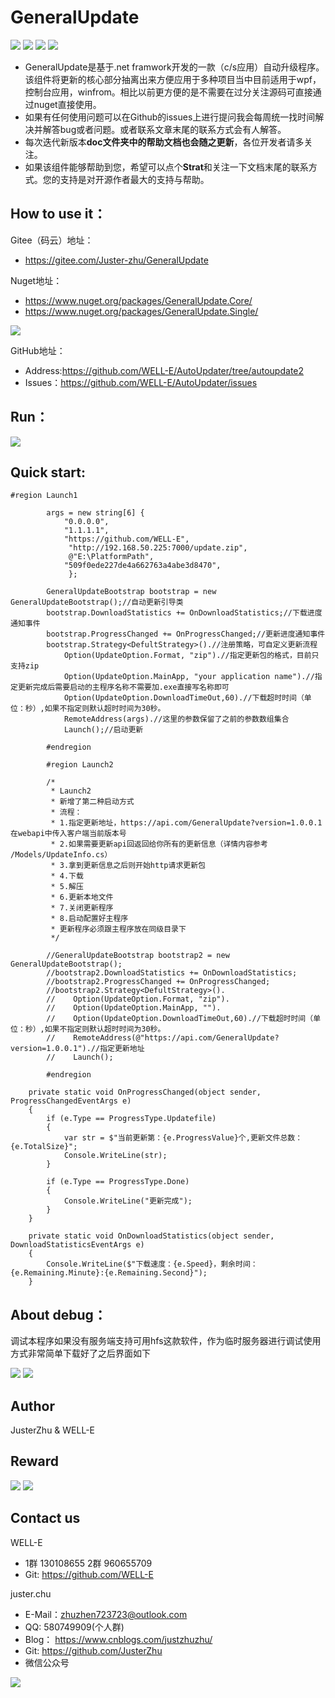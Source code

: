 # GeneralUpdate #
![](https://img.shields.io/badge/GeneralUpdate.Core-2.1.0-green)
![](https://img.shields.io/badge/GeneralUpdate.Single-1.0.0-green)
![](https://img.shields.io/github/license/WELL-E/AutoUpdater?color=blue)
![](https://img.shields.io/github/stars/WELL-E/AutoUpdater?color=blue)

- GeneralUpdate是基于.net framwork开发的一款（c/s应用）自动升级程序。该组件将更新的核心部分抽离出来方便应用于多种项目当中目前适用于wpf，控制台应用，winfrom。相比以前更方便的是不需要在过分关注源码可直接通过nuget直接使用。
- 如果有任何使用问题可以在Github的issues上进行提问我会每周统一找时间解决并解答bug或者问题。或者联系文章末尾的联系方式会有人解答。
- 每次迭代新版本**doc文件夹中的帮助文档也会随之更新**，各位开发者请多关注。
- 如果该组件能够帮助到您，希望可以点个**Strat**和关注一下文档末尾的联系方式。您的支持是对开源作者最大的支持与帮助。


## How to use it： ##
Gitee（码云）地址：

- https://gitee.com/Juster-zhu/GeneralUpdate

Nuget地址：

- https://www.nuget.org/packages/GeneralUpdate.Core/
- https://www.nuget.org/packages/GeneralUpdate.Single/

![](https://images.cnblogs.com/cnblogs_com/justzhuzhu/1837809/o_200830033114nuget.jpg)

GitHub地址：
 
- Address:https://github.com/WELL-E/AutoUpdater/tree/autoupdate2
- Issues：https://github.com/WELL-E/AutoUpdater/issues


## Run： ##
![](https://img2020.cnblogs.com/blog/1214710/202005/1214710-20200503171309275-1921529733.png)


## Quick start: ##

    #region Launch1

            args = new string[6] {
                "0.0.0.0",
                "1.1.1.1",
                "https://github.com/WELL-E",
                 "http://192.168.50.225:7000/update.zip",
                 @"E:\PlatformPath",
                "509f0ede227de4a662763a4abe3d8470",
                 };

            GeneralUpdateBootstrap bootstrap = new GeneralUpdateBootstrap();//自动更新引导类
            bootstrap.DownloadStatistics += OnDownloadStatistics;//下载进度通知事件
            bootstrap.ProgressChanged += OnProgressChanged;//更新进度通知事件
            bootstrap.Strategy<DefultStrategy>().//注册策略，可自定义更新流程
                Option(UpdateOption.Format, "zip").//指定更新包的格式，目前只支持zip
                Option(UpdateOption.MainApp, "your application name").//指定更新完成后需要启动的主程序名称不需要加.exe直接写名称即可
                Option(UpdateOption.DownloadTimeOut,60).//下载超时时间（单位：秒）,如果不指定则默认超时时间为30秒。
                RemoteAddress(args).//这里的参数保留了之前的参数数组集合
                Launch();//启动更新

            #endregion

            #region Launch2

            /*
             * Launch2
             * 新增了第二种启动方式
             * 流程：
             * 1.指定更新地址，https://api.com/GeneralUpdate?version=1.0.0.1 在webapi中传入客户端当前版本号
             * 2.如果需要更新api回返回给你所有的更新信息（详情内容参考 /Models/UpdateInfo.cs）
             * 3.拿到更新信息之后则开始http请求更新包
             * 4.下载
             * 5.解压
             * 6.更新本地文件
             * 7.关闭更新程序
             * 8.启动配置好主程序
             * 更新程序必须跟主程序放在同级目录下
             */

            //GeneralUpdateBootstrap bootstrap2 = new GeneralUpdateBootstrap();
            //bootstrap2.DownloadStatistics += OnDownloadStatistics;
            //bootstrap2.ProgressChanged += OnProgressChanged;
            //bootstrap2.Strategy<DefultStrategy>().
            //    Option(UpdateOption.Format, "zip").
            //    Option(UpdateOption.MainApp, "").
			//	  Option(UpdateOption.DownloadTimeOut,60).//下载超时时间（单位：秒）,如果不指定则默认超时时间为30秒。
            //    RemoteAddress(@"https://api.com/GeneralUpdate?version=1.0.0.1").//指定更新地址
            //    Launch();

            #endregion

        private static void OnProgressChanged(object sender, ProgressChangedEventArgs e)
        {
            if (e.Type == ProgressType.Updatefile)
            {
                var str = $"当前更新第：{e.ProgressValue}个,更新文件总数：{e.TotalSize}";
                Console.WriteLine(str);
            }

            if (e.Type == ProgressType.Done)
            {
                Console.WriteLine("更新完成");
            }
        }

        private static void OnDownloadStatistics(object sender, DownloadStatisticsEventArgs e)
        {
            Console.WriteLine($"下载速度：{e.Speed}，剩余时间：{e.Remaining.Minute}:{e.Remaining.Second}");
        }

## About debug： ##

调试本程序如果没有服务端支持可用hfs这款软件，作为临时服务器进行调试使用方式非常简单下载好了之后界面如下

![](https://img2020.cnblogs.com/blog/1214710/202005/1214710-20200517175400462-1015101986.png)
![](https://images.cnblogs.com/cnblogs_com/justzhuzhu/1837809/o_200830033109hfs.jpg)

## Author ##
JusterZhu & WELL-E

## Reward ##
![](https://images.cnblogs.com/cnblogs_com/justzhuzhu/1837809/o_200830033105alipay2.jpg)
![](https://images.cnblogs.com/cnblogs_com/justzhuzhu/1837809/o_200830033059vx2.jpg)

## Contact us ##

WELL-E

- 1群 130108655 2群 960655709
- Git: https://github.com/WELL-E

juster.chu

- E-Mail：zhuzhen723723@outlook.com
- QQ: 580749909(个人群)
- Blog： https://www.cnblogs.com/justzhuzhu/
- Git: https://github.com/JusterZhu
- 微信公众号

![](https://img2020.cnblogs.com/i-beta/1214710/202003/1214710-20200302173106033-1322582358.png)